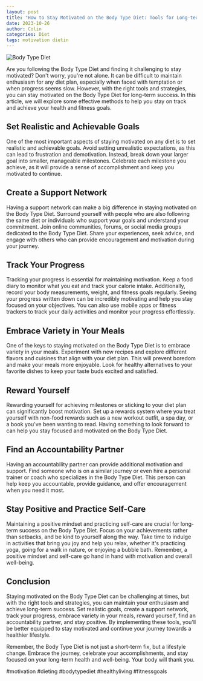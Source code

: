 ```yaml
---
layout: post
title: "How to Stay Motivated on the Body Type Diet: Tools for Long-term Success"
date: 2023-10-26
author: Colin
categories: Diet
tags: motivation dietin
---
```


![Body Type Diet](https://source.unsplash.com/1600x900/?healthy,eating)

Are you following the Body Type Diet and finding it challenging to stay motivated? Don't worry, you're not alone. It can be difficult to maintain enthusiasm for any diet plan, especially when faced with temptation or when progress seems slow. However, with the right tools and strategies, you can stay motivated on the Body Type Diet for long-term success. In this article, we will explore some effective methods to help you stay on track and achieve your health and fitness goals.

## Set Realistic and Achievable Goals

One of the most important aspects of staying motivated on any diet is to set realistic and achievable goals. Avoid setting unrealistic expectations, as this can lead to frustration and demotivation. Instead, break down your larger goal into smaller, manageable milestones. Celebrate each milestone you achieve, as it will provide a sense of accomplishment and keep you motivated to continue.

## Create a Support Network

Having a support network can make a big difference in staying motivated on the Body Type Diet. Surround yourself with people who are also following the same diet or individuals who support your goals and understand your commitment. Join online communities, forums, or social media groups dedicated to the Body Type Diet. Share your experiences, seek advice, and engage with others who can provide encouragement and motivation during your journey.

## Track Your Progress

Tracking your progress is essential for maintaining motivation. Keep a food diary to monitor what you eat and track your calorie intake. Additionally, record your body measurements, weight, and fitness goals regularly. Seeing your progress written down can be incredibly motivating and help you stay focused on your objectives. You can also use mobile apps or fitness trackers to track your daily activities and monitor your progress effortlessly.

## Embrace Variety in Your Meals

One of the keys to staying motivated on the Body Type Diet is to embrace variety in your meals. Experiment with new recipes and explore different flavors and cuisines that align with your diet plan. This will prevent boredom and make your meals more enjoyable. Look for healthy alternatives to your favorite dishes to keep your taste buds excited and satisfied.

## Reward Yourself

Rewarding yourself for achieving milestones or sticking to your diet plan can significantly boost motivation. Set up a rewards system where you treat yourself with non-food rewards such as a new workout outfit, a spa day, or a book you've been wanting to read. Having something to look forward to can help you stay focused and motivated on the Body Type Diet.

## Find an Accountability Partner

Having an accountability partner can provide additional motivation and support. Find someone who is on a similar journey or even hire a personal trainer or coach who specializes in the Body Type Diet. This person can help keep you accountable, provide guidance, and offer encouragement when you need it most.

## Stay Positive and Practice Self-Care

Maintaining a positive mindset and practicing self-care are crucial for long-term success on the Body Type Diet. Focus on your achievements rather than setbacks, and be kind to yourself along the way. Take time to indulge in activities that bring you joy and help you relax, whether it's practicing yoga, going for a walk in nature, or enjoying a bubble bath. Remember, a positive mindset and self-care go hand in hand with motivation and overall well-being.

## Conclusion

Staying motivated on the Body Type Diet can be challenging at times, but with the right tools and strategies, you can maintain your enthusiasm and achieve long-term success. Set realistic goals, create a support network, track your progress, embrace variety in your meals, reward yourself, find an accountability partner, and stay positive. By implementing these tools, you'll be better equipped to stay motivated and continue your journey towards a healthier lifestyle.

Remember, the Body Type Diet is not just a short-term fix, but a lifestyle change. Embrace the journey, celebrate your accomplishments, and stay focused on your long-term health and well-being. Your body will thank you.

\#motivation #dieting #bodytypediet #healthyliving #fitnessgoals